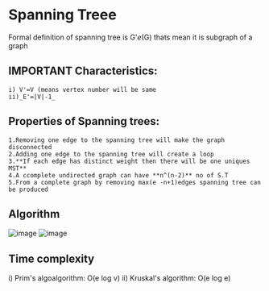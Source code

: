 # Spanning Treee
Formal definition of spanning tree is G'*e*(G) thats mean it is subgraph of a graph 
## IMPORTANT Characteristics:
    i) V'=V (means vertex number will be same 
    ii)_E'=|V|-1_
    
## Properties of Spanning trees:
    1.Removing one edge to the spanning tree will make the graph disconnected 
    2.Adding one edge to the spanning tree will create a loop
    3.**If each edge has distinct weight then there will be one uniques MST**
    4.A ccomplete undirected graph can have **n^(n-2)** no of S.T
    5.From a complete graph by removing max(e -n+1)edges spanning tree can be produced
    
## Algorithm 
![image](https://user-images.githubusercontent.com/71994991/188326337-aa25e32d-7b26-4e8f-ad95-c4dc96b91b72.png)
![image](https://user-images.githubusercontent.com/71994991/188326380-460caf4b-10a8-4c0a-8c77-fc75dded949f.png)


## Time complexity 
   i) Prim's algoalgorithm: O(e log v)
   ii) Kruskal's algorithm: O(e log e)

